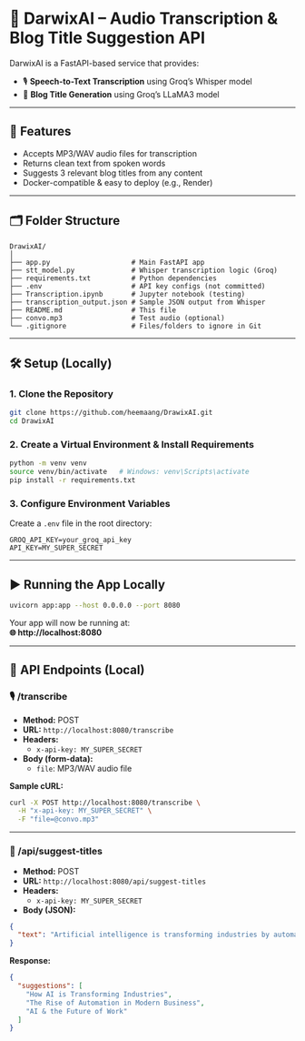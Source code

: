 # 🧠 DarwixAI – Audio Transcription & Blog Title Suggestion API

DarwixAI is a FastAPI-based service that provides:

- 🎙️ **Speech-to-Text Transcription** using Groq’s Whisper model  
- 📝 **Blog Title Generation** using Groq’s LLaMA3 model

---

## 🚀 Features

- Accepts MP3/WAV audio files for transcription  
- Returns clean text from spoken words  
- Suggests 3 relevant blog titles from any content  
- Docker-compatible & easy to deploy (e.g., Render)

---

## 🗂️ Folder Structure

```
DrawixAI/
│
├── app.py                    # Main FastAPI app
├── stt_model.py              # Whisper transcription logic (Groq)
├── requirements.txt          # Python dependencies
├── .env                      # API key configs (not committed)
├── Transcription.ipynb       # Jupyter notebook (testing)
├── transcription_output.json # Sample JSON output from Whisper
├── README.md                 # This file
├── convo.mp3                 # Test audio (optional)
└── .gitignore                # Files/folders to ignore in Git
```

---

## 🛠️ Setup (Locally)

### 1. Clone the Repository

```bash
git clone https://github.com/heemaang/DrawixAI.git
cd DrawixAI
```

### 2. Create a Virtual Environment & Install Requirements

```bash
python -m venv venv
source venv/bin/activate   # Windows: venv\Scripts\activate
pip install -r requirements.txt
```

### 3. Configure Environment Variables

Create a `.env` file in the root directory:

```
GROQ_API_KEY=your_groq_api_key
API_KEY=MY_SUPER_SECRET
```

---

## ▶️ Running the App Locally

```bash
uvicorn app:app --host 0.0.0.0 --port 8080
```

Your app will now be running at:  
**🌐 http://localhost:8080**

---

## 🔁 API Endpoints (Local)

### 🎙️ /transcribe

- **Method:** POST  
- **URL:** `http://localhost:8080/transcribe`  
- **Headers:**  
  - `x-api-key: MY_SUPER_SECRET`  
- **Body (form-data):**  
  - `file`: MP3/WAV audio file

**Sample cURL:**

```bash
curl -X POST http://localhost:8080/transcribe \
  -H "x-api-key: MY_SUPER_SECRET" \
  -F "file=@convo.mp3"
```

---

### 📝 /api/suggest-titles

- **Method:** POST  
- **URL:** `http://localhost:8080/api/suggest-titles`  
- **Headers:**  
  - `x-api-key: MY_SUPER_SECRET`  
- **Body (JSON):**

```json
{
  "text": "Artificial intelligence is transforming industries by automating complex tasks..."
}
```

**Response:**

```json
{
  "suggestions": [
    "How AI is Transforming Industries",
    "The Rise of Automation in Modern Business",
    "AI & the Future of Work"
  ]
}
```

